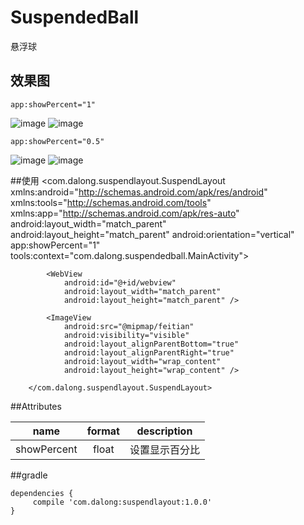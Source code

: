# SuspendedBall
悬浮球
## 效果图

    app:showPercent="1"
 ![image](https://github.com/dalong982242260/SuspendedBall/blob/master/img/qiu.gif)   ![image](https://github.com/dalong982242260/SuspendedBall/blob/master/img/feitian.gif)  
 
    app:showPercent="0.5"
 ![image](https://github.com/dalong982242260/SuspendedBall/blob/master/img/qiu1.gif)   ![image](https://github.com/dalong982242260/SuspendedBall/blob/master/img/feitian1.gif) 

##使用
        <?xml version="1.0" encoding="utf-8"?>
        <com.dalong.suspendlayout.SuspendLayout xmlns:android="http://schemas.android.com/apk/res/android"
            xmlns:tools="http://schemas.android.com/tools"
            xmlns:app="http://schemas.android.com/apk/res-auto"
            android:layout_width="match_parent"
            android:layout_height="match_parent"
            android:orientation="vertical"
            app:showPercent="1"
            tools:context="com.dalong.suspendedball.MainActivity">
            
            <WebView
                android:id="@+id/webview"
                android:layout_width="match_parent"
                android:layout_height="match_parent" />
        
            <ImageView
                android:src="@mipmap/feitian"
                android:visibility="visible"
                android:layout_alignParentBottom="true"
                android:layout_alignParentRight="true"
                android:layout_width="wrap_content"
                android:layout_height="wrap_content" />
        
        </com.dalong.suspendlayout.SuspendLayout>
        
##Attributes

|name|format|description|
|:---:|:---:|:---:|
| showPercent | float |设置显示百分比

##gradle

    dependencies {
         compile 'com.dalong:suspendlayout:1.0.0'
    }
  

